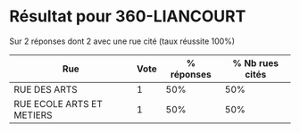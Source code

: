 # Résultat pour 360-LIANCOURT

Sur 2 réponses dont 2 avec une rue cité (taux réussite 100%)

| Rue | Vote | % réponses | % Nb rues cités|
|-----|------|------------|----------------|
| RUE DES ARTS | 1 | 50% | 50%|
| RUE ECOLE ARTS ET METIERS | 1 | 50% | 50%|
